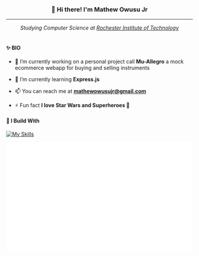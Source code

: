<h3 align="center">👋 Hi there! I'm Mathew Owusu Jr</h3>


---

<p align="center"><em>Studying Computer Science at <a href="http://www.rit.edu">Rochester Institute of Technology</em></a>
<br>
<br>

#### ✨ BIO

- 🔭 I’m currently working on a personal project call **Mu-Allegro** a mock ecommerce webapp for buying and selling instruments

- 🌱 I’m currently learning **Express.js**

- 📫 You can reach me at **mathewowusujr@gmail.com**

- ⚡ Fun fact **I love Star Wars and Superheroes 🥰**



####  🚧 I Build With
[![My Skills](https://skillicons.dev/icons?i=python,java,c,sqlite,js,html,css,angular,ts,flask,scss,spring,heroku,git,linux,gtk,vscode,vim)](https://skillicons.dev)

<a align="center" href="https://github.com/mkowusujr/github-stats-transparent">

![](https://raw.githubusercontent.com/mkowusujr/github-stats-transparent/output/generated/languages.svg)

</a>
